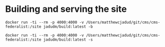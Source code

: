 # Building and serving the site

```
docker run -ti --rm -p 4000:4000 -v /Users/matthewcjadud/git/cms/cms-federalist:/site jadudm/build:latest -b
```

```
docker run -ti --rm -p 4000:4000 -v /Users/matthewcjadud/git/cms/cms-federalist:/site jadudm/build:latest -s
```